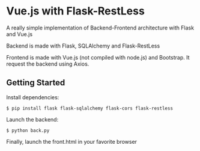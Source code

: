 # Vue.js with Flask-RestLess

A really simple implementation of Backend-Frontend architecture with Flask and Vue.js

Backend is made with Flask, SQLAlchemy and Flask-RestLess

Frontend is made with Vue.js (not compiled with node.js) and Bootstrap. It request the backend using Axios.

## Getting Started

Install dependencies:
```
$ pip install flask flask-sqlalchemy flask-cors flask-restless
```

Launch the backend:
```
$ python back.py
```

Finally, launch the front.html in your favorite browser
